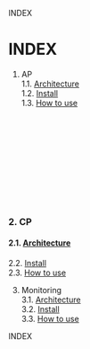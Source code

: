 INDEX
# INDEX
1. AP  
  1.1. [Architecture](#1.1)  
  1.2. [Install](https://github.com/JaemooSong/PaaS-TA-Sample-Document/blob/master/AP/install.md)  
  1.3. [How to use](#1.3)  
       <br/><br/><br/><br/><br/><br/><br/><br/><br/><br/>                                                   
### 2. CP  
  #### 2.1. [Architecture](#1.1)  
  2.2. [Install](#1.2)  
  2.3. [How to use](#1.3)  

3. Monitoring  
  3.1. [Architecture](#1.1)  
  3.2. [Install](#1.2)  
  3.3. [How to use](#1.3)  
  
INDEX
